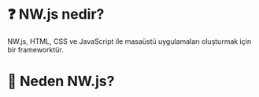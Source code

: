 # ❓ NW.js nedir?

NW.js, HTML, CSS ve JavaScript ile masaüstü uygulamaları oluşturmak için bir frameworktür.

# 🤔 Neden NW.js?

